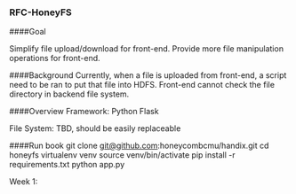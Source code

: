 ###              RFC-HoneyFS

####Goal

Simplify file upload/download for front-end.
Provide more file manipulation operations for front-end.

####Background
Currently, when a file is uploaded from front-end, a script need to be ran to put that file into HDFS. Front-end cannot check the file directory in backend file system.
 
####Overview
Framework: Python Flask

File System: TBD, should be easily replaceable 
 

####Run book
git clone git@github.com:honeycombcmu/handix.git
cd honeyfs
virtualenv venv
source venv/bin/activate
pip install -r requirements.txt
python app.py

Week 1: 
